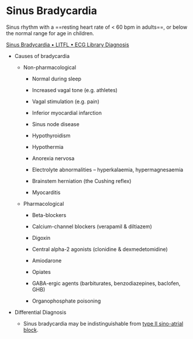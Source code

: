 # Sinus Bradycardia  
  
Sinus rhythm with a ==resting heart rate of < 60 bpm in adults==, or below the normal range for age in children.  
  
  
[Sinus Bradycardia • LITFL • ECG Library Diagnosis](https://litfl.com/sinus-bradycardia-ecg-library/)  
- Causes of bradycardia  
	- Non-pharmacological  
		- Normal during sleep  
		- Increased vagal tone (e.g. athletes)  
		- Vagal stimulation (e.g. pain)  
		- Inferior myocardial infarction  
		- Sinus node disease  
		- Hypothyroidism  
		- Hypothermia  
		- Anorexia nervosa  
		- Electrolyte abnormalities – hyperkalaemia, hypermagnesaemia  
		- Brainstem herniation (the Cushing reflex)  
		- Myocarditis  
	- Pharmacological  
		- Beta-blockers  
		- Calcium-channel blockers (verapamil & diltiazem)  
		- Digoxin  
		- Central alpha-2 agonists (clonidine & dexmedetomidine)  
		- Amiodarone  
		- Opiates  
		- GABA-ergic agents (barbiturates, benzodiazepines, baclofen, GHB)  
		- Organophosphate poisoning  
- Differential Diagnosis  
	- Sinus bradycardia may be indistinguishable from [type II sino-atrial block](type%20II%20sino-atrial%20block.md).